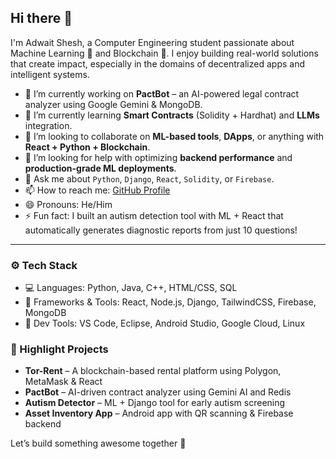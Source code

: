 ## Hi there 👋

<!--
**AdwaitShesh/AdwaitShesh** is a ✨ _special_ ✨ repository because its `README.md` (this file) appears on your GitHub profile.
-->

I'm Adwait Shesh, a Computer Engineering student passionate about Machine Learning 🤖 and Blockchain 🔗. I enjoy building real-world solutions that create impact, especially in the domains of decentralized apps and intelligent systems.

- 🔭 I’m currently working on **PactBot** – an AI-powered legal contract analyzer using Google Gemini & MongoDB.
- 🌱 I’m currently learning **Smart Contracts** (Solidity + Hardhat) and **LLMs** integration.
- 👯 I’m looking to collaborate on **ML-based tools**, **DApps**, or anything with **React + Python + Blockchain**.
- 🤔 I’m looking for help with optimizing **backend performance** and **production-grade ML deployments**.
- 💬 Ask me about `Python`, `Django`, `React`, `Solidity`, or `Firebase`.
- 📫 How to reach me: [GitHub Profile](https://github.com/AdwaitShesh)
- 😄 Pronouns: He/Him
- ⚡ Fun fact: I built an autism detection tool with ML + React that automatically generates diagnostic reports from just 10 questions!

---
### ⚙️ Tech Stack  
- 💻 Languages: Python, Java, C++, HTML/CSS, SQL  
- 🧠 Frameworks & Tools: React, Node.js, Django, TailwindCSS, Firebase, MongoDB  
- 🔧 Dev Tools: VS Code, Eclipse, Android Studio, Google Cloud, Linux  

### 🚀 Highlight Projects  
- **Tor-Rent** – A blockchain-based rental platform using Polygon, MetaMask & React  
- **PactBot** – AI-driven contract analyzer using Gemini AI and Redis  
- **Autism Detector** – ML + Django tool for early autism screening  
- **Asset Inventory App** – Android app with QR scanning & Firebase backend  

Let’s build something awesome together 🚀

